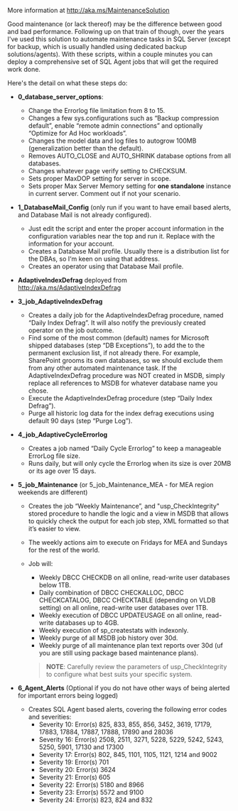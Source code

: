More information at http://aka.ms/MaintenanceSolution

Good maintenance (or lack thereof) may be the difference between good and bad performance. 
Following up on that train of though, over the years I've used this solution to automate maintenance tasks in SQL Server (except for backup, which is usually handled using dedicated backup solutions/agents). 
With these scripts, within a couple minutes you can deploy a comprehensive set of SQL Agent jobs that will get the required work done.

Here's the detail on what these steps do:

- **0_database_server_options**:
  - Change the Errorlog file limitation from 8 to 15.
  - Changes a few sys.configurations such as “Backup compression default”, enable “remote admin connections” and optionally “Optimize for Ad Hoc workloads”.
  - Changes the model data and log files to autogrow 100MB (generalization better than the default).
  - Removes AUTO_CLOSE and AUTO_SHRINK database options from all databases.
  - Changes whatever page verify setting to CHECKSUM.
  - Sets proper MaxDOP setting for server in scope.
  - Sets proper Max Server Memory setting for **one standalone** instance in current server. Comment out if not your scenario.

- **1_DatabaseMail_Config** (only run if you want to have email based alerts, and Database Mail is not already configured).
  - Just edit the script and enter the proper account information in the configuration variables near the top and run it. Replace with the information for your account.
  - Creates a Database Mail profile. Usually there is a distribution list for the DBAs, so I‘m keen on using that address.
  - Creates an operator using that Database Mail profile.

- **AdaptiveIndexDefrag** deployed from http://aka.ms/AdaptiveIndexDefrag

- **3_job_AdaptiveIndexDefrag**
  - Creates a daily job for the AdaptiveIndexDefrag procedure, named “Daily Index Defrag”. It will also notify the previously created operator on the job outcome.
  - Find some of the most common (default) names for Microsoft shipped databases (step “DB Exceptions”), to add the to the permanent exclusion list, if not already there. For example, SharePoint grooms its own databases, so we should exclude them from any other automated maintenance task. If the AdaptiveIndexDefrag procedure was NOT created in MSDB, simply replace all references to MSDB for whatever database name you chose.
  - Execute the AdaptiveIndexDefrag procedure (step “Daily Index Defrag”).
  - Purge all historic log data for the index defrag executions using default 90 days (step “Purge Log”).

- **4_job_AdaptiveCycleErrorlog**
  - Creates a job named “Daily Cycle Errorlog” to keep a manageable ErrorLog file size. 
  - Runs daily, but will only cycle the Errorlog when its size is over 20MB or its age over 15 days.

- **5_job_Maintenance** (or 5_job_Maintenance_MEA - for MEA region weekends are different)
  - Creates the job “Weekly Maintenance”, and "usp_CheckIntegrity" stored procedure to handle the logic and a view in MSDB that allows to quickly check the output for each job step, XML formatted so that it’s easier to view. 
  - The weekly actions aim to execute on Fridays for MEA and Sundays for the rest of the world.
  - Job will:
    - Weekly DBCC CHECKDB on all online, read-write user databases below 1TB.
    - Daily combination of DBCC CHECKALLOC, DBCC CHECKCATALOG, DBCC CHECKTABLE (depending on VLDB setting) on all online, read-write user databases over 1TB.
    - Weekly execution of DBCC UPDATEUSAGE on all online, read-write databases up to 4GB.
    - Weekly execution of sp_createstats with indexonly.
    - Weekly purge of all MSDB job history over 30d.
    - Weekly purge of all maintenance plan text reports over 30d (uf you are still using package based maintenance plans).
    
    > **NOTE**: Carefully review the parameters of usp_CheckIntegrity to configure what best suits your specific system.
    
- **6_Agent_Alerts** (Optional if you do not have other ways of being alerted for important errors being logged)
  - Creates SQL Agent based alerts, covering the following error codes and severities:
    - Severity 10: Error(s) 825, 833, 855, 856, 3452, 3619, 17179, 17883, 17884, 17887, 17888, 17890 and 28036
    - Severity 16: Error(s) 2508, 2511, 3271, 5228, 5229, 5242, 5243, 5250, 5901, 17130 and 17300
    - Severity 17: Error(s) 802, 845, 1101, 1105, 1121, 1214 and 9002
    - Severity 19: Error(s) 701
    - Severity 20: Error(s) 3624
    - Severity 21: Error(s) 605
    - Severity 22: Error(s) 5180 and 8966
    - Severity 23: Error(s) 5572 and 9100
    - Severity 24: Error(s) 823, 824 and 832
